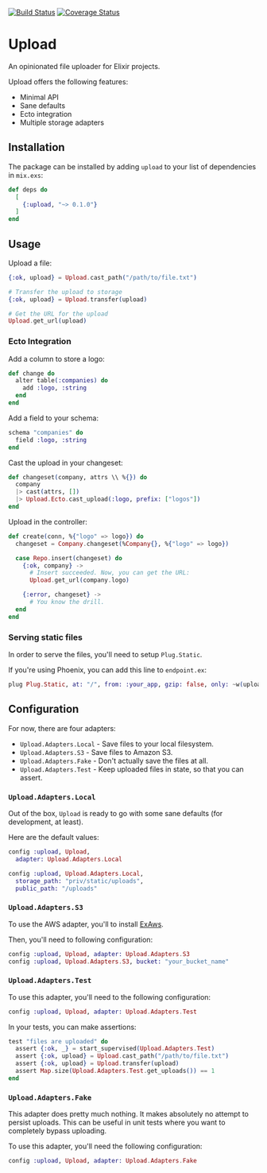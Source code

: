 [![Build Status](https://travis-ci.org/rzane/upload.svg?branch=master)](https://travis-ci.org/rzane/upload)
[![Coverage Status](https://coveralls.io/repos/github/rzane/upload/badge.svg)](https://coveralls.io/github/rzane/upload)

# Upload

An opinionated file uploader for Elixir projects.

Upload offers the following features:

* Minimal API
* Sane defaults
* Ecto integration
* Multiple storage adapters

## Installation

The package can be installed by adding `upload` to your list of dependencies in `mix.exs`:

```elixir
def deps do
  [
    {:upload, "~> 0.1.0"}
  ]
end
```

## Usage

Upload a file:

```elixir
{:ok, upload} = Upload.cast_path("/path/to/file.txt")

# Transfer the upload to storage
{:ok, upload} = Upload.transfer(upload)

# Get the URL for the upload
Upload.get_url(upload)
```

### Ecto Integration

Add a column to store a logo:

```elixir
def change do
  alter table(:companies) do
    add :logo, :string
  end
end
```

Add a field to your schema:

```elixir
schema "companies" do
  field :logo, :string
end
```

Cast the upload in your changeset:

```elixir
def changeset(company, attrs \\ %{}) do
  company
  |> cast(attrs, [])
  |> Upload.Ecto.cast_upload(:logo, prefix: ["logos"])
end
```

Upload in the controller:

```elixir
def create(conn, %{"logo" => logo}) do
  changeset = Company.changeset(%Company{}, %{"logo" => logo})

  case Repo.insert(changeset) do
    {:ok, company} ->
      # Insert succeeded. Now, you can get the URL:
      Upload.get_url(company.logo)

    {:error, changeset} ->
      # You know the drill.
  end
end
```

### Serving static files

In order to serve the files, you'll need to setup `Plug.Static`.

If you're using Phoenix, you can add this line to `endpoint.ex`:

```elixir
plug Plug.Static, at: "/", from: :your_app, gzip: false, only: ~w(uploads)
```

## Configuration

For now, there are four adapters:

* `Upload.Adapters.Local` - Save files to your local filesystem.
* `Upload.Adapters.S3` - Save files to Amazon S3.
* `Upload.Adapters.Fake` - Don't actually save the files at all.
* `Upload.Adapters.Test` - Keep uploaded files in state, so that you can assert.

### `Upload.Adapters.Local`

Out of the box, `Upload` is ready to go with some sane defaults (for development, at least).

Here are the default values:

```elixir
config :upload, Upload,
  adapter: Upload.Adapters.Local

config :upload, Upload.Adapters.Local,
  storage_path: "priv/static/uploads",
  public_path: "/uploads"
```

### `Upload.Adapters.S3`

To use the AWS adapter, you'll to install [ExAws](https://github.com/ex-aws/ex_aws).

Then, you'll need to following configuration:

```elixir
config :upload, Upload, adapter: Upload.Adapters.S3
config :upload, Upload.Adapters.S3, bucket: "your_bucket_name"
```

### `Upload.Adapters.Test`

To use this adapter, you'll need to the following configuration:

```elixir
config :upload, Upload, adapter: Upload.Adapters.Test
```

In your tests, you can make assertions:

```elixir
test "files are uploaded" do
  assert {:ok, _} = start_supervised(Upload.Adapters.Test)
  assert {:ok, upload} = Upload.cast_path("/path/to/file.txt")
  assert {:ok, upload} = Upload.transfer(upload)
  assert Map.size(Upload.Adapters.Test.get_uploads()) == 1
end
```

### `Upload.Adapters.Fake`

This adapter does pretty much nothing. It makes absolutely no attempt to persist uploads. This can be useful in unit tests where you want to completely bypass uploading.

To use this adapter, you'll need the following configuration:

```elixir
config :upload, Upload, adapter: Upload.Adapters.Fake
```

